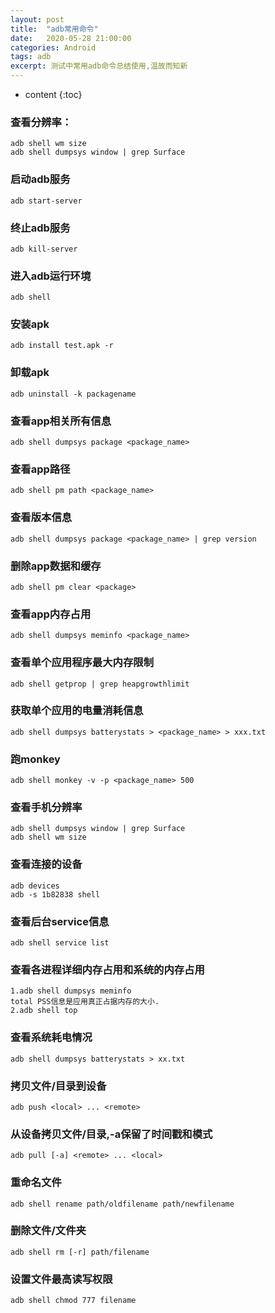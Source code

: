 ```yaml
---
layout: post
title:  "adb常用命令"
date:   2020-05-28 21:00:00
categories: Android
tags: adb
excerpt: 测试中常用adb命令总结使用,温故而知新
---
```

* content
{:toc}

### 查看分辨率：
```
adb shell wm size
adb shell dumpsys window | grep Surface
```
### 启动adb服务
```adb start-server```
### 终止adb服务
```adb kill-server```
### 进入adb运行环境
```adb shell```
### 安装apk
```adb install test.apk -r```
### 卸载apk
```adb uninstall -k packagename```
### 查看app相关所有信息
```adb shell dumpsys package <package_name>```
### 查看app路径
```adb shell pm path <package_name>```
### 查看版本信息
```adb shell dumpsys package <package_name> | grep version```
### 删除app数据和缓存
```adb shell pm clear <package>```
### 查看app内存占用
```adb shell dumpsys meminfo <package_name>```
### 查看单个应用程序最大内存限制
```adb shell getprop | grep heapgrowthlimit```
### 获取单个应用的电量消耗信息
```adb shell dumpsys batterystats > <package_name> > xxx.txt```
### 跑monkey
```adb shell monkey -v -p <package_name> 500```
### 查看手机分辨率
```
adb shell dumpsys window | grep Surface
adb shell wm size
```
### 查看连接的设备
```
adb devices
adb -s 1b82838 shell
```
### 查看后台service信息
```adb shell service list```
### 查看各进程详细内存占用和系统的内存占用
```
1.adb shell dumpsys meminfo
total PSS信息是应用真正占据内存的大小.
2.adb shell top
```
### 查看系统耗电情况
```adb shell dumpsys batterystats > xx.txt```
### 拷贝文件/目录到设备
```adb push <local> ... <remote>```
### 从设备拷贝文件/目录,-a保留了时间戳和模式
```adb pull [-a] <remote> ... <local>```
### 重命名文件
```adb shell rename path/oldfilename path/newfilename```
### 删除文件/文件夹
```adb shell rm [-r] path/filename```
### 设置文件最高读写权限
```adb shell chmod 777 filename```
 

